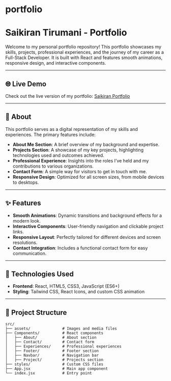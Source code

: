 # portfolio
# Saikiran Tirumani - Portfolio

Welcome to my personal portfolio repository! This portfolio showcases my skills, projects, professional experiences, and the journey of my career as a Full-Stack Developer. It is built with React and features smooth animations, responsive design, and interactive components.

---

## 🌐 Live Demo

Check out the live version of my portfolio: [Saikiran Portfolio](https://github.com/sai216/Portfolio) <!-- Update this with your live portfolio link -->

---

## 📖 About

This portfolio serves as a digital representation of my skills and experiences. The primary features include:
- **About Me Section**: A brief overview of my background and expertise.
- **Projects Section**: A showcase of my key projects, highlighting technologies used and outcomes achieved.
- **Professional Experience**: Insights into the roles I’ve held and my contributions to various organizations.
- **Contact Form**: A simple way for visitors to get in touch with me.
- **Responsive Design**: Optimized for all screen sizes, from mobile devices to desktops.

---

## ✨ Features

- **Smooth Animations**: Dynamic transitions and background effects for a modern look.
- **Interactive Components**: User-friendly navigation and clickable project links.
- **Responsive Layout**: Perfectly tailored for different devices and screen resolutions.
- **Contact Integration**: Includes a functional contact form for easy communication.

---

## 🚀 Technologies Used

- **Frontend**: React, HTML5, CSS3, JavaScript (ES6+)
- **Styling**: Tailwind CSS, React Icons, and custom CSS animation

---

## 📂 Project Structure

```plaintext
src/
├── assets/              # Images and media files
├── Components/          # React components
│   ├── About/           # About section
│   ├── Contact/         # Contact form
│   ├── Experiences/     # Professional experiences
│   ├── Footer/          # Footer section
│   ├── Navbar/          # Navigation bar
│   ├── Project/         # Projects section
├── styles/              # Custom CSS files
├── App.jsx              # Main app component
└── index.jsx            # Entry point
